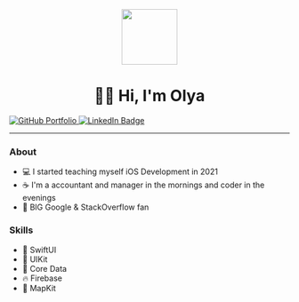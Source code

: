 
<div id="header" align="center">
  <img src="https://media.giphy.com/media/M9gbBd9nbDrOTu1Mqx/giphy.gif" width="100"/>
  <h1>👋🏻 Hi, I'm Olya</h1> 
</div>

<div id="badges">
  <a href="https://github.com/bolyaolya/iOS_developer_portfolio">
    <img src="https://img.shields.io/badge/Portfolio-black?style=for-the-badge&logo=github&logoColor=white" alt="GitHub Portfolio"/>
  </a>
  <a href="https://www.linkedin.com/in/olga-boyko/">
    <img src="https://img.shields.io/badge/LinkedIn-blue?style=for-the-badge&logo=linkedin&logoColor=white" alt="LinkedIn Badge"/>
  </a>
</div>

---

### About
- 💻 I started teaching myself iOS Development in 2021
- ☕️ I'm a accountant and manager in the mornings and coder in the evenings
- 🫶 BIG Google & StackOverflow fan 

 ### Skills
- 🎨 SwiftUI
- 📲 UIKit
- 💽 Core Data
- 🔥 Firebase
- 📍 MapKit
